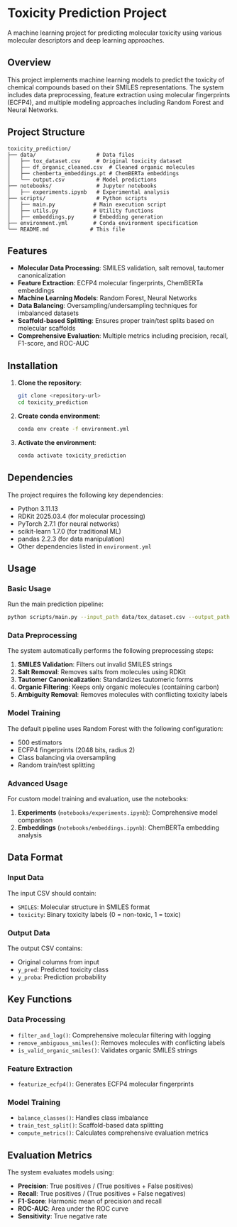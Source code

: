 # Toxicity Prediction Project

A machine learning project for predicting molecular toxicity using various molecular descriptors and deep learning approaches.

## Overview

This project implements machine learning models to predict the toxicity of chemical compounds based on their SMILES representations. The system includes data preprocessing, feature extraction using molecular fingerprints (ECFP4), and multiple modeling approaches including Random Forest and Neural Networks.

## Project Structure

```
toxicity_prediction/
├── data/                   # Data files
│   ├── tox_dataset.csv     # Original toxicity dataset
│   ├── df_organic_cleaned.csv  # Cleaned organic molecules
│   ├── chemberta_embeddings.pt # ChemBERTa embeddings
│   └── output.csv          # Model predictions
├── notebooks/              # Jupyter notebooks
│   ├── experiments.ipynb   # Experimental analysis
├── scripts/                # Python scripts
│   ├── main.py            # Main execution script
│   ├── utils.py           # Utility functions
│   ├── embeddings.py      # Embedding generation
├── environment.yml        # Conda environment specification
└── README.md             # This file
```

## Features

- **Molecular Data Processing**: SMILES validation, salt removal, tautomer canonicalization
- **Feature Extraction**: ECFP4 molecular fingerprints, ChemBERTa embeddings
- **Machine Learning Models**: Random Forest, Neural Networks
- **Data Balancing**: Oversampling/undersampling techniques for imbalanced datasets
- **Scaffold-based Splitting**: Ensures proper train/test splits based on molecular scaffolds
- **Comprehensive Evaluation**: Multiple metrics including precision, recall, F1-score, and ROC-AUC

## Installation

1. **Clone the repository**:
   ```bash
   git clone <repository-url>
   cd toxicity_prediction
   ```

2. **Create conda environment**:
   ```bash
   conda env create -f environment.yml
   ```

3. **Activate the environment**:
   ```bash
   conda activate toxicity_prediction
   ```

## Dependencies

The project requires the following key dependencies:
- Python 3.11.13
- RDKit 2025.03.4 (for molecular processing)
- PyTorch 2.7.1 (for neural networks)
- scikit-learn 1.7.0 (for traditional ML)
- pandas 2.2.3 (for data manipulation)
- Other dependencies listed in `environment.yml`

## Usage

### Basic Usage

Run the main prediction pipeline:

```bash
python scripts/main.py --input_path data/tox_dataset.csv --output_path data/output.csv
```

### Data Preprocessing

The system automatically performs the following preprocessing steps:

1. **SMILES Validation**: Filters out invalid SMILES strings
2. **Salt Removal**: Removes salts from molecules using RDKit
3. **Tautomer Canonicalization**: Standardizes tautomeric forms
4. **Organic Filtering**: Keeps only organic molecules (containing carbon)
5. **Ambiguity Removal**: Removes molecules with conflicting toxicity labels

### Model Training

The default pipeline uses Random Forest with the following configuration:
- 500 estimators
- ECFP4 fingerprints (2048 bits, radius 2)
- Class balancing via oversampling
- Random train/test splitting

### Advanced Usage

For custom model training and evaluation, use the notebooks:

1. **Experiments** (`notebooks/experiments.ipynb`): Comprehensive model comparison
2. **Embeddings** (`notebooks/embeddings.ipynb`): ChemBERTa embedding analysis

## Data Format

### Input Data
The input CSV should contain:
- `SMILES`: Molecular structure in SMILES format
- `toxicity`: Binary toxicity labels (0 = non-toxic, 1 = toxic)

### Output Data
The output CSV contains:
- Original columns from input
- `y_pred`: Predicted toxicity class
- `y_proba`: Prediction probability

## Key Functions

### Data Processing
- `filter_and_log()`: Comprehensive molecular filtering with logging
- `remove_ambiguous_smiles()`: Removes molecules with conflicting labels
- `is_valid_organic_smiles()`: Validates organic SMILES strings

### Feature Extraction
- `featurize_ecfp4()`: Generates ECFP4 molecular fingerprints

### Model Training
- `balance_classes()`: Handles class imbalance
- `train_test_split()`: Scaffold-based data splitting
- `compute_metrics()`: Calculates comprehensive evaluation metrics

## Evaluation Metrics

The system evaluates models using:
- **Precision**: True positives / (True positives + False positives)
- **Recall**: True positives / (True positives + False negatives)
- **F1-Score**: Harmonic mean of precision and recall
- **ROC-AUC**: Area under the ROC curve
- **Sensitivity**: True negative rate
